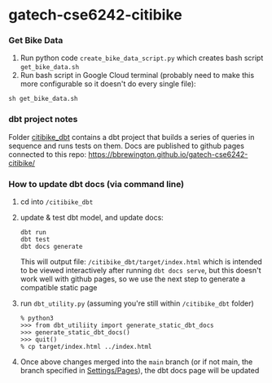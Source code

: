 # gatech-cse6242-citibike

### Get Bike Data
1. Run python code `create_bike_data_script.py` which creates bash script `get_bike_data.sh`
2. Run bash script in Google Cloud terminal (probably need to make this more configurable so it doesn't do every single file):
  ```
  sh get_bike_data.sh
  ```

### dbt project notes
Folder [citibike_dbt](citibike_dbt) contains a dbt project that builds a series of queries in sequence and runs tests on them.  Docs are published to github pages connected to this repo: https://bbrewington.github.io/gatech-cse6242-citibike/

### How to update dbt docs (via command line)
1. cd into `/citibike_dbt`
2. update & test dbt model, and update docs:
    ```
    dbt run
    dbt test
    dbt docs generate
    ```

    This will output file: `/citibike_dbt/target/index.html` which is intended to be viewed interactively after running `dbt docs serve`, but this doesn't work well with github pages, so we use the next step to generate a compatible static page

3. run `dbt_utility.py` (assuming you're still within `/citibike_dbt` folder)
    ```
    % python3
    >>> from dbt_utiliity import generate_static_dbt_docs
    >>> generate_static_dbt_docs()
    >>> quit()
    % cp target/index.html ../index.html
    ```
4. Once above changes merged into the `main` branch (or if not main, the branch specified in [Settings/Pages](https://github.com/bbrewington/gatech-cse6242-citibike/settings/pages)), the dbt docs page will be updated
